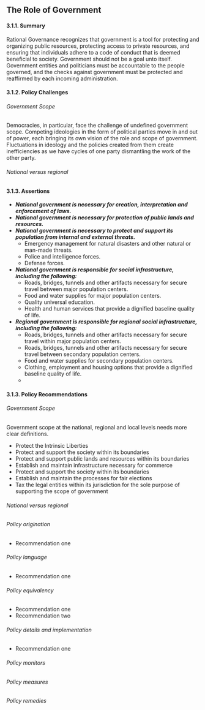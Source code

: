 ## The Role of Government

#### 3.1.1.  Summary

Rational Governance recognizes that government is a tool for protecting and organizing public resources, protecting access to private resources, and ensuring that individuals adhere to a code of conduct that is deemed beneficial to society.  Government should not be a goal unto itself.   Government entities and politicians must be accountable to the people governed, and the checks against government must be protected and reaffirmed by each incoming administration.


#### 3.1.2.  Policy Challenges

###### Government Scope
Democracies, in particular, face the challenge of undefined government scope.  Competing ideologies in the form of political parties move in and out of power, each bringing its own vision of the role and scope of government.  Fluctuations in ideology and the policies created from them create inefficiencies as we have cycles of one party dismantling the work of the other party.

###### National versus regional 

#### 3.1.3. Assertions 

-  *__National government is necessary for creation, interpretation and enforcement of laws.__*
-  *__National government is necessary for protection of public lands and resources.__*
-  *__National government is necessary to protect and support its population from internal and external threats.__*
    - Emergency management for natural disasters and other natural or man-made threats.
    - Police and intelligence forces.
    - Defense forces.
-  *__National government is responsible for social infrastructure, including the following:__*
    - Roads, bridges, tunnels and other artifacts necessary for secure travel between major population centers.
    - Food and water supplies for major population centers.
    - Quality universal education.
    - Health and human services that provide a dignified baseline quality of life.
-  *__Regional government is responsible for regional social infrastructure, including the following:__*
    - Roads, bridges, tunnels and other artifacts necessary for secure travel within major population centers.
    - Roads, bridges, tunnels and other artifacts necessary for secure travel between secondary population centers.
    - Food and water supplies for secondary population centers.
    - Clothing, employment and housing options that provide a dignified baseline quality of life.
    - 

#### 3.1.3.  Policy Recommendations

###### Government Scope
Government scope at the national, regional and local levels needs more clear definitions.

- Protect the Intrinsic Liberties 
- Protect and support the society within its boundaries
- Protect and support public lands and resources within its boundaries
- Establish and maintain infrastructure necessary for commerce
- Protect and support the society within its boundaries
- Establish and maintain the processes for fair elections
- Tax the legal entities within its jurisdiction for the sole purpose of supporting the scope of government

###### National versus regional


###### Policy origination
- Recommendation one

###### Policy language
- Recommendation one

###### Policy equivalency
- Recommendation one
- Recommendation two

###### Policy details and implementation
- Recommendation one

###### Policy monitors 

###### Policy measures

###### Policy remedies

